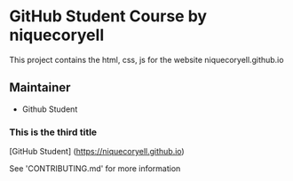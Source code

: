 # GitHub Student Course by niquecoryell
This project contains the html, css, js for the website niquecoryell.github.io

## Maintainer
* Github Student

### This is the third title

[GitHub Student] (https://niquecoryell.github.io)

See 'CONTRIBUTING.md' for more information